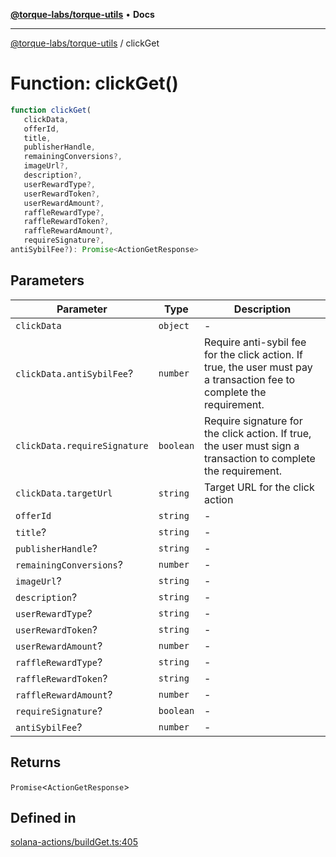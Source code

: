 [**@torque-labs/torque-utils**](../README.md) • **Docs**

***

[@torque-labs/torque-utils](../README.md) / clickGet

# Function: clickGet()

```ts
function clickGet(
   clickData, 
   offerId, 
   title, 
   publisherHandle, 
   remainingConversions?, 
   imageUrl?, 
   description?, 
   userRewardType?, 
   userRewardToken?, 
   userRewardAmount?, 
   raffleRewardType?, 
   raffleRewardToken?, 
   raffleRewardAmount?, 
   requireSignature?, 
antiSybilFee?): Promise<ActionGetResponse>
```

## Parameters

| Parameter | Type | Description |
| ------ | ------ | ------ |
| `clickData` | `object` | - |
| `clickData.antiSybilFee`? | `number` | Require anti-sybil fee for the click action. If true, the user must pay a transaction fee to complete the requirement. |
| `clickData.requireSignature` | `boolean` | Require signature for the click action. If true, the user must sign a transaction to complete the requirement. |
| `clickData.targetUrl` | `string` | Target URL for the click action |
| `offerId` | `string` | - |
| `title`? | `string` | - |
| `publisherHandle`? | `string` | - |
| `remainingConversions`? | `number` | - |
| `imageUrl`? | `string` | - |
| `description`? | `string` | - |
| `userRewardType`? | `string` | - |
| `userRewardToken`? | `string` | - |
| `userRewardAmount`? | `number` | - |
| `raffleRewardType`? | `string` | - |
| `raffleRewardToken`? | `string` | - |
| `raffleRewardAmount`? | `number` | - |
| `requireSignature`? | `boolean` | - |
| `antiSybilFee`? | `number` | - |

## Returns

`Promise`\<`ActionGetResponse`\>

## Defined in

[solana-actions/buildGet.ts:405](https://github.com/torque-labs/torque-utils/blob/3bd29ca22f900f1cf2686f7f240bf82e15337207/solana-actions/buildGet.ts#L405)
